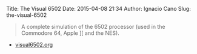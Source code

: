 Title: The Visual 6502
Date: 2015-04-08 21:34
Author: Ignacio Cano
Slug: the-visual-6502

> A complete simulation of the 6502 processor (used in the Commodore 64,
> Apple ][ and the NES).

- [visual6502.org][]

  [visual6502.org]: http://www.visual6502.org/JSSim/
    "The Visual 6502"
